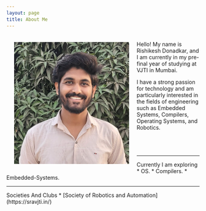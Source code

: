 ```yaml
---
layout: page
title: About Me
---
```

<div class="row" style="float: left; padding: 10px">
    <img src="/assets/Photo.png" alt="gsoc_icon" width="300" style="padding: 10px"/>
</div>
<br>
Hello! My name is Rishikesh Donadkar, and I am currently in my pre-final year of studying at VJTI in Mumbai. 

I have a strong passion for technology and am particularly interested in the fields of engineering such as Embedded Systems, Compilers, Operating Systems, and Robotics.
<br><br>
<br><br>
<hr>
Currently I am exploring 
* OS.
* Compilers.
* Embedded-Systems.
<hr>
Societies And Clubs
* [Society of Robotics and Automation](https://sravjti.in/)
<br>
